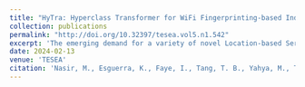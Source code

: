```yaml
---
title: "HyTra: Hyperclass Transformer for WiFi Fingerprinting-based Indoor Localization."
collection: publications
permalink: "http://doi.org/10.32397/tesea.vol5.n1.542"
excerpt: 'The emerging demand for a variety of novel Location-based Services (LBS) by consumers and industrial users is driven by the rapid and extensive proliferation of mobile smart devices. Sensors embedded in smart devices or machines provide wireless connectivity and Global Positioning System (GPS) capability, and are co-utilized to acquire location-linked data which are algorithmically transformed into reliable and accurate location estimates. GPS is a mature and reliable technology for outdoor localization but indoor localization in a complex multi-storey building environment remains challenging due to fluctuations in wireless signal strength arising from multipath fading. Location-linked data from wireless access points (WAPs) such as received signal strength (RSS) are acquired as numerical sequences. By conceptualizing a fixed order sequence of WAP measurements as a sentence where the RSS from each WAP are words, we may leverage on recent advances in artificial intelligence for natural language processing (NLP) to enhance localization accuracy and improve robustness against signal fluctuations. We propose the hyper-class Transformer (HyTra), an encoder-only Transformer neural network which learns the relative positions of wireless access points (WAPs) through multiple learnable embeddings. We propose a second network, HyTra-HF, which improves upon HyTra by applying a hierarchical relationship between location classes. We test our proposed networks on public and private datasets varying in sizes. HyTra-HF outperforms existing deep learning solutions by obtaining 96.7% accuracy for the floor classification task on the UJIIndoorloc dataset. HyTra-HF is amenable to deep model compression and achieves accuracy of 95.95% with over ten-fold reduction in model size using Sparsity Aware Orthogonal (SAO) initialization and has the best-in-class accuracy for the sparse model.'
date: 2024-02-13
venue: 'TESEA'
citation: 'Nasir, M., Esguerra, K., Faye, I., Tang, T. B., Yahya, M., Tumian, A., & Ho, E. T. W. (2024). &quot; HyTra: Hyperclass Transformer for WiFi Fingerprinting-based Indoor Localization.&quot; Transactions on Energy Systems and Engineering Applications, vol 5(1), pp 1–24.'
---
```



